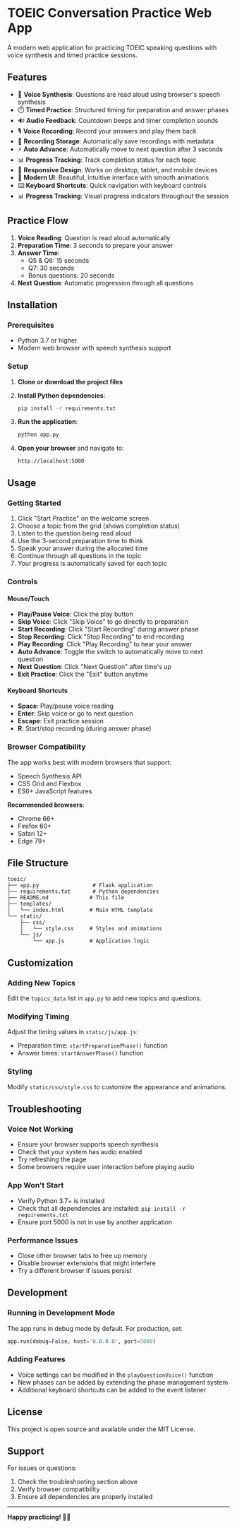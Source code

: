 # TOEIC Conversation Practice Web App

A modern web application for practicing TOEIC speaking questions with voice synthesis and timed practice sessions.

## Features

-   🎤 **Voice Synthesis**: Questions are read aloud using browser's speech synthesis
-   ⏱️ **Timed Practice**: Structured timing for preparation and answer phases
-   🔊 **Audio Feedback**: Countdown beeps and timer completion sounds
-   🎙️ **Voice Recording**: Record your answers and play them back
-   💾 **Recording Storage**: Automatically save recordings with metadata
-   ⚡ **Auto Advance**: Automatically move to next question after 3 seconds
-   📊 **Progress Tracking**: Track completion status for each topic
-   📱 **Responsive Design**: Works on desktop, tablet, and mobile devices
-   🎨 **Modern UI**: Beautiful, intuitive interface with smooth animations
-   ⌨️ **Keyboard Shortcuts**: Quick navigation with keyboard controls
-   📊 **Progress Tracking**: Visual progress indicators throughout the session

## Practice Flow

1. **Voice Reading**: Question is read aloud automatically
2. **Preparation Time**: 3 seconds to prepare your answer
3. **Answer Time**:
    - Q5 & Q6: 15 seconds
    - Q7: 30 seconds
    - Bonus questions: 20 seconds
4. **Next Question**: Automatic progression through all questions

## Installation

### Prerequisites

-   Python 3.7 or higher
-   Modern web browser with speech synthesis support

### Setup

1. **Clone or download the project files**

2. **Install Python dependencies**:

    ```bash
    pip install -r requirements.txt
    ```

3. **Run the application**:

    ```bash
    python app.py
    ```

4. **Open your browser** and navigate to:
    ```
    http://localhost:5000
    ```

## Usage

### Getting Started

1. Click "Start Practice" on the welcome screen
2. Choose a topic from the grid (shows completion status)
3. Listen to the question being read aloud
4. Use the 3-second preparation time to think
5. Speak your answer during the allocated time
6. Continue through all questions in the topic
7. Your progress is automatically saved for each topic

### Controls

#### Mouse/Touch

-   **Play/Pause Voice**: Click the play button
-   **Skip Voice**: Click "Skip Voice" to go directly to preparation
-   **Start Recording**: Click "Start Recording" during answer phase
-   **Stop Recording**: Click "Stop Recording" to end recording
-   **Play Recording**: Click "Play Recording" to hear your answer
-   **Auto Advance**: Toggle the switch to automatically move to next question
-   **Next Question**: Click "Next Question" after time's up
-   **Exit Practice**: Click the "Exit" button anytime

#### Keyboard Shortcuts

-   **Space**: Play/pause voice reading
-   **Enter**: Skip voice or go to next question
-   **Escape**: Exit practice session
-   **R**: Start/stop recording (during answer phase)

### Browser Compatibility

The app works best with modern browsers that support:

-   Speech Synthesis API
-   CSS Grid and Flexbox
-   ES6+ JavaScript features

**Recommended browsers**:

-   Chrome 66+
-   Firefox 60+
-   Safari 12+
-   Edge 79+

## File Structure

```
toeic/
├── app.py                 # Flask application
├── requirements.txt       # Python dependencies
├── README.md             # This file
├── templates/
│   └── index.html        # Main HTML template
└── static/
    ├── css/
    │   └── style.css     # Styles and animations
    └── js/
        └── app.js        # Application logic
```

## Customization

### Adding New Topics

Edit the `topics_data` list in `app.py` to add new topics and questions.

### Modifying Timing

Adjust the timing values in `static/js/app.js`:

-   Preparation time: `startPreparationPhase()` function
-   Answer times: `startAnswerPhase()` function

### Styling

Modify `static/css/style.css` to customize the appearance and animations.

## Troubleshooting

### Voice Not Working

-   Ensure your browser supports speech synthesis
-   Check that your system has audio enabled
-   Try refreshing the page
-   Some browsers require user interaction before playing audio

### App Won't Start

-   Verify Python 3.7+ is installed
-   Check that all dependencies are installed: `pip install -r requirements.txt`
-   Ensure port 5000 is not in use by another application

### Performance Issues

-   Close other browser tabs to free up memory
-   Disable browser extensions that might interfere
-   Try a different browser if issues persist

## Development

### Running in Development Mode

The app runs in debug mode by default. For production, set:

```python
app.run(debug=False, host='0.0.0.0', port=5000)
```

### Adding Features

-   Voice settings can be modified in the `playQuestionVoice()` function
-   New phases can be added by extending the phase management system
-   Additional keyboard shortcuts can be added to the event listener

## License

This project is open source and available under the MIT License.

## Support

For issues or questions:

1. Check the troubleshooting section above
2. Verify browser compatibility
3. Ensure all dependencies are properly installed

---

**Happy practicing! 🎤✨**
